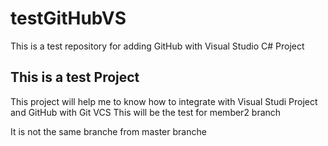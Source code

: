 # testGitHubVS
This is a test repository for adding GitHub with Visual Studio C# Project

## This is a test Project 
<p> This project will help me to know how to integrate with Visual Studi Project and GitHub with Git VCS
</p.


This will be the test for member2 branch

It is not the same branche from master branche
